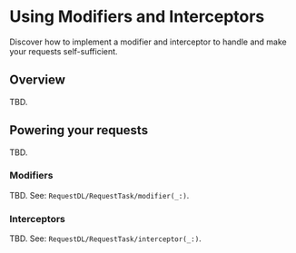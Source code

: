 # Using Modifiers and Interceptors

Discover how to implement a modifier and interceptor to handle and make your requests self-sufficient.

## Overview

TBD.

## Powering your requests

TBD.

### Modifiers

TBD. See: ``RequestDL/RequestTask/modifier(_:)``.

### Interceptors

TBD. See: ``RequestDL/RequestTask/interceptor(_:)``.
